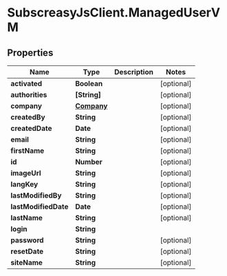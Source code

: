 # SubscreasyJsClient.ManagedUserVM

## Properties

Name | Type | Description | Notes
------------ | ------------- | ------------- | -------------
**activated** | **Boolean** |  | [optional] 
**authorities** | **[String]** |  | [optional] 
**company** | [**Company**](Company.md) |  | [optional] 
**createdBy** | **String** |  | [optional] 
**createdDate** | **Date** |  | [optional] 
**email** | **String** |  | [optional] 
**firstName** | **String** |  | [optional] 
**id** | **Number** |  | [optional] 
**imageUrl** | **String** |  | [optional] 
**langKey** | **String** |  | [optional] 
**lastModifiedBy** | **String** |  | [optional] 
**lastModifiedDate** | **Date** |  | [optional] 
**lastName** | **String** |  | [optional] 
**login** | **String** |  | 
**password** | **String** |  | [optional] 
**resetDate** | **String** |  | [optional] 
**siteName** | **String** |  | [optional] 


